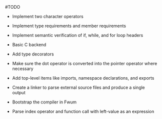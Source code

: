 #TODO

- Implement two character operators

- Implement type requirements and member requirements

- Implement semantic verification of if, while, and for loop headers

- Basic C backend

- Add type decorators

- Make sure the dot operator is converted into the pointer operator where necessary

- Add top-level items like imports, namespace declarations, and exports

- Create a linker to parse external source files and produce a single output

- Bootstrap the compiler in Fwum

- Parse index operator and function call with left-value as an expression
